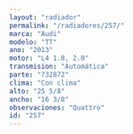 ```yaml
---
layout: "radiador"
permalink: "/radiadores/257/"
marca: "Audi"
modelo: "TT"
ano: "2013"
motor: "L4 1.8, 2.0"
transmision: "Automática"
parte: "732872"
clima: "Con clima"
alto: "25 5/8"
ancho: "16 3/8"
observaciones: "Quattro"
id: "257"
---
```


